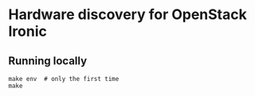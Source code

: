 Hardware discovery for OpenStack Ironic
=======================================

Running locally
---------------

```
make env  # only the first time
make
```
